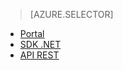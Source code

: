 ﻿> [AZURE.SELECTOR] 
- [Portal](../articles/media-services-portal-configure-content-key-auth-policy.md)
- [SDK .NET](../articles/media-services-dotnet-configure-content-key-auth-policy.md)
- [API REST](../articles/media-services-rest-configure-content-key-auth-policy.md)
<!--HONumber=52--> 
